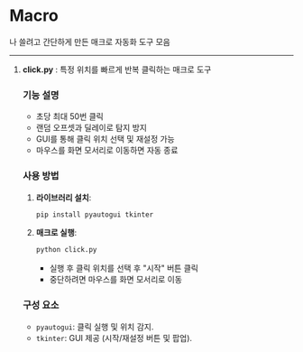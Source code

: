 # Macro

나 쓸려고 간단하게 만든 매크로 자동화 도구 모음

---

1. **click.py** : 특정 위치를 빠르게 반복 클릭하는 매크로 도구

   ### 기능 설명
   - 초당 최대 50번 클릭
   - 랜덤 오프셋과 딜레이로 탐지 방지
   - GUI를 통해 클릭 위치 선택 및 재설정 가능
   - 마우스를 화면 모서리로 이동하면 자동 종료

   ### 사용 방법
   1. **라이브러리 설치**:
      ```bash
      pip install pyautogui tkinter
      ```

   2. **매크로 실행**:
      ```bash
      python click.py
      ```
      - 실행 후 클릭 위치를 선택 후 "시작" 버튼 클릭
      - 중단하려면 마우스를 화면 모서리로 이동

   ### 구성 요소
   - `pyautogui`: 클릭 실행 및 위치 감지.
   - `tkinter`: GUI 제공 (시작/재설정 버튼 및 팝업).
   

